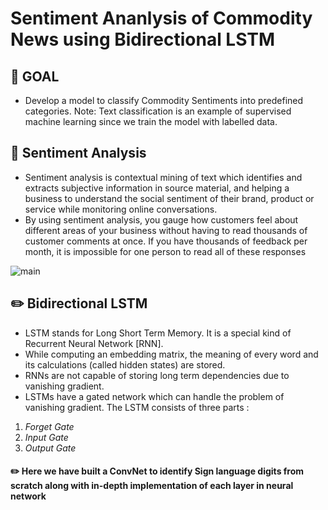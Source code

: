 # Sentiment Ananlysis of Commodity News using Bidirectional LSTM

## :dart: GOAL

* Develop a model to classify Commodity Sentiments into predefined categories. 
Note: Text classification is an example of supervised machine learning since we train the model with labelled data.

## :brain: Sentiment Analysis

* Sentiment analysis is contextual mining of text which identifies and extracts subjective information in source material, and helping a business to understand the social sentiment of their brand, product or service while monitoring online conversations.
* By using sentiment analysis, you gauge how customers feel about different areas of your business without having to read thousands of customer comments at once. If you have thousands of feedback per month, it is impossible for one person to read all of these responses

![main](https://user-images.githubusercontent.com/86421205/196357653-9d4b533b-6322-430e-bb9b-3657e834e49a.png)


## :pencil2: Bidirectional LSTM
* LSTM stands for Long Short Term Memory. It is a special kind of Recurrent Neural Network [RNN].
* While computing an embedding matrix, the meaning of every word and its calculations (called hidden states) are stored.
* RNNs are not capable of storing long term dependencies due to vanishing gradient.
* LSTMs have a gated network which can handle the problem of vanishing gradient. The LSTM consists of three parts : 
1. *Forget Gate*
2. *Input Gate*
3. *Output Gate*

#### :pencil2: Here we have built a ConvNet to identify Sign language digits from scratch along with in-depth implementation of each layer in neural network
